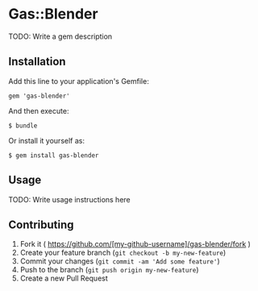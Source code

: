 # Gas::Blender

TODO: Write a gem description

## Installation

Add this line to your application's Gemfile:

    gem 'gas-blender'

And then execute:

    $ bundle

Or install it yourself as:

    $ gem install gas-blender

## Usage

TODO: Write usage instructions here

## Contributing

1. Fork it ( https://github.com/[my-github-username]/gas-blender/fork )
2. Create your feature branch (`git checkout -b my-new-feature`)
3. Commit your changes (`git commit -am 'Add some feature'`)
4. Push to the branch (`git push origin my-new-feature`)
5. Create a new Pull Request
